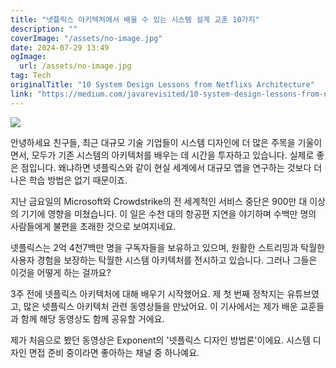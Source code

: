 ```yaml
---
title: "넷플릭스 아키텍처에서 배울 수 있는 시스템 설계 교훈 10가지"
description: ""
coverImage: "/assets/no-image.jpg"
date: 2024-07-29 13:49
ogImage: 
  url: /assets/no-image.jpg
tag: Tech
originalTitle: "10 System Design Lessons from Netflixs Architecture"
link: "https://medium.com/javarevisited/10-system-design-lessons-from-netflixs-architecture-19ece2191a03"
---
```



<img src="https://miro.medium.com/v2/resize:fit:1400/1*PB7v7MmW9NpdNn-_mfTj_A.gif" />

안녕하세요 친구들, 최근 대규모 기술 기업들이 시스템 디자인에 더 많은 주목을 기울이면서, 모두가 기존 시스템의 아키텍처를 배우는 데 시간을 투자하고 있습니다. 실제로 좋은 점입니다. 왜냐하면 넷플릭스와 같이 현실 세계에서 대규모 앱을 연구하는 것보다 더 나은 학습 방법은 없기 때문이죠.

지난 금요일의 Microsoft와 Crowdstrike의 전 세계적인 서비스 중단은 900만 대 이상의 기기에 영향을 미쳤습니다. 이 일은 수천 대의 항공편 지연을 야기하며 수백만 명의 사람들에게 불편을 초래한 것으로 보여지네요.

넷플릭스는 2억 4천7백만 명을 구독자들을 보유하고 있으며, 원활한 스트리밍과 탁월한 사용자 경험을 보장하는 탁월한 시스템 아키텍처를 전시하고 있습니다. 그러나 그들은 이것을 어떻게 하는 걸까요?

<div class="content-ad"></div>

3주 전에 넷플릭스 아키텍처에 대해 배우기 시작했어요. 제 첫 번째 정착지는 유튜브였고, 많은 넷플릭스 아키텍처 관련 동영상들을 만났어요. 이 기사에서는 제가 배운 교훈들과 함께 해당 동영상도 함께 공유할 거에요.

제가 처음으로 봤던 동영상은 Exponent의 '넷플릭스 디자인 방법론'이에요. 시스템 디자인 면접 준비 중이라면 좋아하는 채널 중 하나예요.